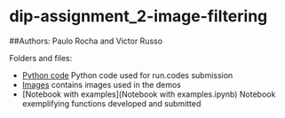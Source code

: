 # dip-assignment_2-image-filtering

##Authors: Paulo Rocha and Victor Russo


Folders and files:
* [Python code](./dip2.py) Python code used for run.codes submission
* [Images](/images) contains images used in the demos
* [Notebook with examples](Notebook with examples.ipynb) Notebook exemplifying functions developed and submitted



